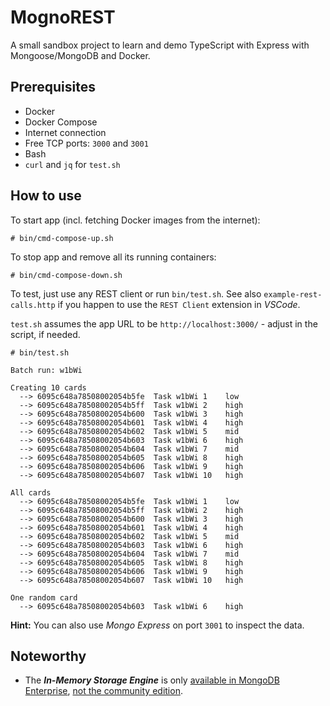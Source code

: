 # MognoREST

A small sandbox project to learn and demo TypeScript with Express with Mongoose/MongoDB and Docker.

## Prerequisites

- Docker
- Docker Compose
- Internet connection
- Free TCP ports: `3000` and `3001`
- Bash
- `curl` and `jq` for `test.sh`

## How to use

To start app (incl. fetching Docker images from the internet):

```console
# bin/cmd-compose-up.sh
```

To stop app and remove all its running containers:

```console
# bin/cmd-compose-down.sh
```

To test, just use any REST client or run `bin/test.sh`. See also `example-rest-calls.http` if you happen
to use the `REST Client` extension in *VSCode*.

`test.sh` assumes the app URL to be `http://localhost:3000/` - adjust in the script, if needed.

```console
# bin/test.sh

Batch run: w1bWi

Creating 10 cards
  --> 6095c648a78508002054b5fe  Task w1bWi 1    low
  --> 6095c648a78508002054b5ff  Task w1bWi 2    high
  --> 6095c648a78508002054b600  Task w1bWi 3    high
  --> 6095c648a78508002054b601  Task w1bWi 4    high
  --> 6095c648a78508002054b602  Task w1bWi 5    mid
  --> 6095c648a78508002054b603  Task w1bWi 6    high
  --> 6095c648a78508002054b604  Task w1bWi 7    mid
  --> 6095c648a78508002054b605  Task w1bWi 8    high
  --> 6095c648a78508002054b606  Task w1bWi 9    high
  --> 6095c648a78508002054b607  Task w1bWi 10   high

All cards
  --> 6095c648a78508002054b5fe  Task w1bWi 1    low
  --> 6095c648a78508002054b5ff  Task w1bWi 2    high
  --> 6095c648a78508002054b600  Task w1bWi 3    high
  --> 6095c648a78508002054b601  Task w1bWi 4    high
  --> 6095c648a78508002054b602  Task w1bWi 5    mid
  --> 6095c648a78508002054b603  Task w1bWi 6    high
  --> 6095c648a78508002054b604  Task w1bWi 7    mid
  --> 6095c648a78508002054b605  Task w1bWi 8    high
  --> 6095c648a78508002054b606  Task w1bWi 9    high
  --> 6095c648a78508002054b607  Task w1bWi 10   high

One random card
  --> 6095c648a78508002054b603  Task w1bWi 6    high
```

**Hint:** You can also use *Mongo Express* on port `3001` to inspect the data.

## Noteworthy

- The ***In-Memory Storage Engine*** is only
  [available in MongoDB Enterprise](https://docs.mongodb.com/manual/core/storage-engines/),
  [not the community edition](https://jira.mongodb.org/browse/SERVER-24870?focusedCommentId=1311924&page=com.atlassian.jira.plugin.system.issuetabpanels%3Acomment-tabpanel#comment-1311924).
